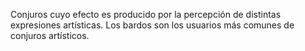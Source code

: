 Conjuros cuyo efecto es producido por la percepción de distintas expresiones artísticas. Los bardos son los usuarios más comunes de conjuros artísticos.
